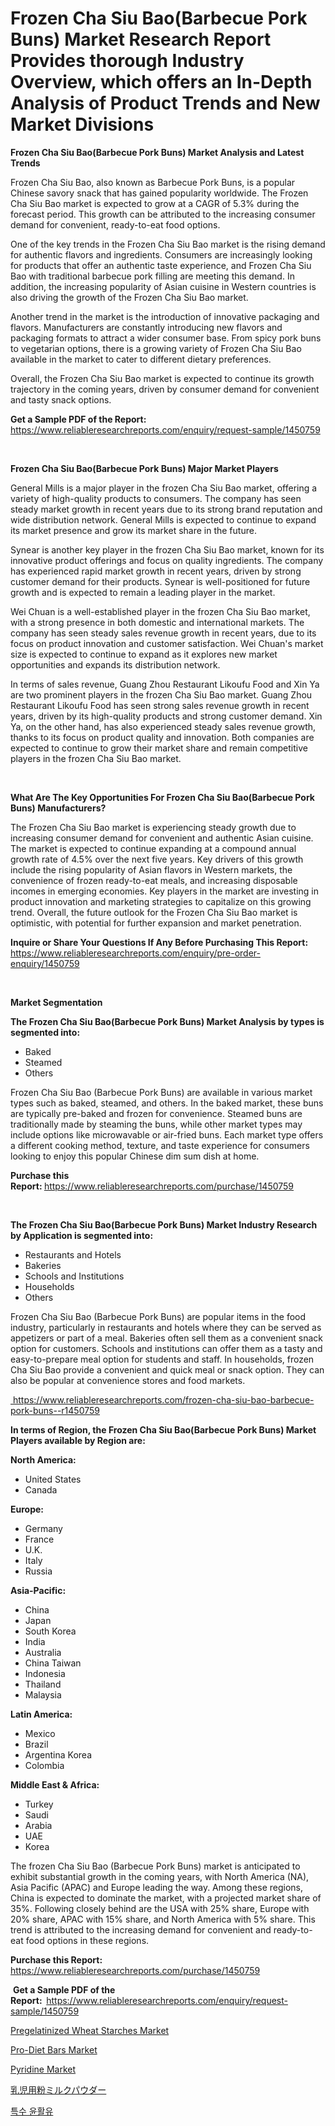 <p><h1>Frozen Cha Siu Bao(Barbecue Pork Buns) Market Research Report Provides thorough Industry Overview, which offers an In-Depth Analysis of Product Trends and New Market Divisions</h1></p><p><strong>Frozen Cha Siu Bao(Barbecue Pork Buns) Market Analysis and Latest Trends</strong></p>
<p><p>Frozen Cha Siu Bao, also known as Barbecue Pork Buns, is a popular Chinese savory snack that has gained popularity worldwide. The Frozen Cha Siu Bao market is expected to grow at a CAGR of 5.3% during the forecast period. This growth can be attributed to the increasing consumer demand for convenient, ready-to-eat food options.</p><p>One of the key trends in the Frozen Cha Siu Bao market is the rising demand for authentic flavors and ingredients. Consumers are increasingly looking for products that offer an authentic taste experience, and Frozen Cha Siu Bao with traditional barbecue pork filling are meeting this demand. In addition, the increasing popularity of Asian cuisine in Western countries is also driving the growth of the Frozen Cha Siu Bao market.</p><p>Another trend in the market is the introduction of innovative packaging and flavors. Manufacturers are constantly introducing new flavors and packaging formats to attract a wider consumer base. From spicy pork buns to vegetarian options, there is a growing variety of Frozen Cha Siu Bao available in the market to cater to different dietary preferences.</p><p>Overall, the Frozen Cha Siu Bao market is expected to continue its growth trajectory in the coming years, driven by consumer demand for convenient and tasty snack options.</p></p>
<p><strong>Get a Sample PDF of the Report:&nbsp;</strong> <a href="https://www.reliableresearchreports.com/enquiry/request-sample/1450759">https://www.reliableresearchreports.com/enquiry/request-sample/1450759</a></p>
<p>&nbsp;</p>
<p><strong>Frozen Cha Siu Bao(Barbecue Pork Buns) Major Market Players</strong></p>
<p><p>General Mills is a major player in the frozen Cha Siu Bao market, offering a variety of high-quality products to consumers. The company has seen steady market growth in recent years due to its strong brand reputation and wide distribution network. General Mills is expected to continue to expand its market presence and grow its market share in the future.</p><p>Synear is another key player in the frozen Cha Siu Bao market, known for its innovative product offerings and focus on quality ingredients. The company has experienced rapid market growth in recent years, driven by strong customer demand for their products. Synear is well-positioned for future growth and is expected to remain a leading player in the market.</p><p>Wei Chuan is a well-established player in the frozen Cha Siu Bao market, with a strong presence in both domestic and international markets. The company has seen steady sales revenue growth in recent years, due to its focus on product innovation and customer satisfaction. Wei Chuan's market size is expected to continue to expand as it explores new market opportunities and expands its distribution network.</p><p>In terms of sales revenue, Guang Zhou Restaurant Likoufu Food and Xin Ya are two prominent players in the frozen Cha Siu Bao market. Guang Zhou Restaurant Likoufu Food has seen strong sales revenue growth in recent years, driven by its high-quality products and strong customer demand. Xin Ya, on the other hand, has also experienced steady sales revenue growth, thanks to its focus on product quality and innovation. Both companies are expected to continue to grow their market share and remain competitive players in the frozen Cha Siu Bao market.</p></p>
<p>&nbsp;</p>
<p><strong>What Are The Key Opportunities For Frozen Cha Siu Bao(Barbecue Pork Buns) Manufacturers?</strong></p>
<p><p>The Frozen Cha Siu Bao market is experiencing steady growth due to increasing consumer demand for convenient and authentic Asian cuisine. The market is expected to continue expanding at a compound annual growth rate of 4.5% over the next five years. Key drivers of this growth include the rising popularity of Asian flavors in Western markets, the convenience of frozen ready-to-eat meals, and increasing disposable incomes in emerging economies. Key players in the market are investing in product innovation and marketing strategies to capitalize on this growing trend. Overall, the future outlook for the Frozen Cha Siu Bao market is optimistic, with potential for further expansion and market penetration.</p></p>
<p><strong>Inquire or Share Your Questions If Any Before Purchasing This Report:</strong> <a href="https://www.reliableresearchreports.com/enquiry/pre-order-enquiry/1450759">https://www.reliableresearchreports.com/enquiry/pre-order-enquiry/1450759</a></p>
<p>&nbsp;</p>
<p><strong>Market Segmentation</strong></p>
<p><strong>The Frozen Cha Siu Bao(Barbecue Pork Buns) Market Analysis by types is segmented into:</strong></p>
<p><ul><li>Baked</li><li>Steamed</li><li>Others</li></ul></p>
<p><p>Frozen Cha Siu Bao (Barbecue Pork Buns) are available in various market types such as baked, steamed, and others. In the baked market, these buns are typically pre-baked and frozen for convenience. Steamed buns are traditionally made by steaming the buns, while other market types may include options like microwavable or air-fried buns. Each market type offers a different cooking method, texture, and taste experience for consumers looking to enjoy this popular Chinese dim sum dish at home.</p></p>
<p><strong>Purchase this Report:&nbsp;</strong><a href="https://www.reliableresearchreports.com/purchase/1450759">https://www.reliableresearchreports.com/purchase/1450759</a></p>
<p>&nbsp;</p>
<p><strong>The Frozen Cha Siu Bao(Barbecue Pork Buns) Market Industry Research by Application is segmented into:</strong></p>
<p><ul><li>Restaurants and Hotels</li><li>Bakeries</li><li>Schools and Institutions</li><li>Households</li><li>Others</li></ul></p>
<p><p>Frozen Cha Siu Bao (Barbecue Pork Buns) are popular items in the food industry, particularly in restaurants and hotels where they can be served as appetizers or part of a meal. Bakeries often sell them as a convenient snack option for customers. Schools and institutions can offer them as a tasty and easy-to-prepare meal option for students and staff. In households, frozen Cha Siu Bao provide a convenient and quick meal or snack option. They can also be popular at convenience stores and food markets.</p></p>
<p><a href="https://www.reliableresearchreports.com/frozen-cha-siu-bao-barbecue-pork-buns--r1450759">&nbsp;https://www.reliableresearchreports.com/frozen-cha-siu-bao-barbecue-pork-buns--r1450759</a></p>
<p><strong>In terms of Region, the Frozen Cha Siu Bao(Barbecue Pork Buns) Market Players available by Region are:</strong></p>
<p>
    <p> <strong> North America: </strong>
        <ul>
            <li>United States</li>
            <li>Canada</li>
        </ul>
        </p> 
    <p> <strong> Europe: </strong>
        <ul>
            <li>Germany</li>
            <li>France</li>
            <li>U.K.</li>
            <li>Italy</li>
            <li>Russia</li>
        </ul>
        </p> 
    <p> <strong> Asia-Pacific: </strong>
        <ul>
            <li>China</li>
            <li>Japan</li>
            <li>South Korea</li>
            <li>India</li>
            <li>Australia</li>
            <li>China Taiwan</li>
            <li>Indonesia</li>
            <li>Thailand</li>
            <li>Malaysia</li>
        </ul>
        </p> 
    <p> <strong> Latin America: </strong>
        <ul>
            <li>Mexico</li>
            <li>Brazil</li>
            <li>Argentina Korea</li>
            <li>Colombia</li>
        </ul>
        </p> 
    <p> <strong> Middle East & Africa: </strong>
        <ul>
            <li>Turkey</li>
            <li>Saudi</li>
            <li>Arabia</li>
            <li>UAE</li>
            <li>Korea</li>
        </ul>
    </p>
    </p>
<p><p>The frozen Cha Siu Bao (Barbecue Pork Buns) market is anticipated to exhibit substantial growth in the coming years, with North America (NA), Asia Pacific (APAC) and Europe leading the way. Among these regions, China is expected to dominate the market, with a projected market share of 35%. Following closely behind are the USA with 25% share, Europe with 20% share, APAC with 15% share, and North America with 5% share. This trend is attributed to the increasing demand for convenient and ready-to-eat food options in these regions.</p></p>
<p><strong>Purchase this Report: </strong><a href="https://www.reliableresearchreports.com/purchase/1450759">https://www.reliableresearchreports.com/purchase/1450759</a></p>
<p>&nbsp;<strong>Get a Sample PDF of the Report:&nbsp;&nbsp;</strong><a href="https://www.reliableresearchreports.com/enquiry/request-sample/1450759">https://www.reliableresearchreports.com/enquiry/request-sample/1450759</a></p>
<p><strong></strong></p>
<p><p><a href="https://github.com/jerrycopelandthomaswsqd8q/Market-Research-Report-List-2/blob/main/pregelatinized-wheat-starches-market.md">Pregelatinized Wheat Starches Market</a></p><p><a href="https://github.com/brenzgnarento/Market-Research-Report-List-2/blob/main/pro-diet-bars-market.md">Pro-Diet Bars Market</a></p><p><a href="https://issuu.com/reportprime-2/docs/pyridine-market-size-2030.pptx">Pyridine Market</a></p><p><a href="https://github.com/jkjreqjscoxx7/Market-Research-Report-List-1/blob/main/696805919604.md">乳児用粉ミルクパウダー</a></p><p><a href="https://github.com/BrettWeberrt8767765/Market-Research-Report-List-1/blob/main/896349618068.md">특수 윤활유</a></p></p>